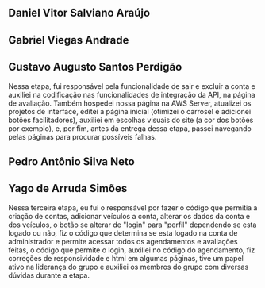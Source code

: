 ## Daniel Vitor Salviano Araújo

## Gabriel Viegas Andrade

## Gustavo Augusto Santos Perdigão
Nessa etapa, fui responsável pela funcionalidade de sair e excluir a conta e auxiliei na codificação nas funcionalidades de integração da API, na página de avaliação. Também hospedei nossa página na AWS Server, atualizei os projetos de interface, editei a página inicial (otimizei o carrosel e adicionei botões facilitadores), auxiliei em escolhas visuais do site (a cor dos botões por exemplo), e, por fim, antes da entrega dessa etapa, passei navegando pelas páginas para procurar possíveis falhas.

## Pedro Antônio Silva Neto

## Yago de Arruda Simões
Nessa terceira etapa, eu fui o responsável por fazer o código que permitia a criação de contas, adicionar veículos a conta, alterar os dados da conta e dos veículos, o botão se alterar de "login" para "perfil" dependendo se esta logado ou não, fiz o código que determina se esta logado na conta de administrador e permite acessar todos os agendamentos e avaliações feitas, o código que permite o login, auxiliei no código do agendamento, fiz correções de responsividade e html em algumas páginas, tive um papel ativo na liderança do grupo e auxiliei os membros do grupo com diversas dúvidas durante a etapa. 
